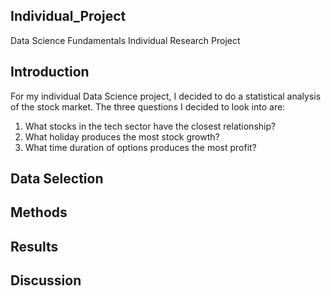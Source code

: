 ## Individual_Project
Data Science Fundamentals Individual Research Project
## Introduction
For my individual Data Science project, I decided to do a statistical analysis of the stock market. The three questions I decided to look into are:
1)  What stocks in the tech sector have the closest relationship?
2)  What holiday produces the most stock growth?
3)  What time duration of options produces the most profit?

## Data Selection


## Methods

## Results

## Discussion
